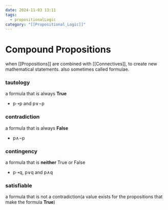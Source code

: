 ```yaml
---
date: 2024-11-03 13:11
tags:
  - propositionalLogic
category: "[[Propositional_Logic]]"
---
```

# Compound Propositions
when [[Propositions]] are combined with [[Connectives]], to create new mathematical statements.
also sometimes called formulae.
### tautology
 a formula that is always **True**
 - p➝p and p∨¬p
### contradiction
a formula that is always **False**
- p∧¬p
### contingency
a formula that is **neither** True or False
- p➝q, p∨q and p∧q
### satisfiable
a formula that is not a contradiction(a value exists for the propositions that make the formula **True**)